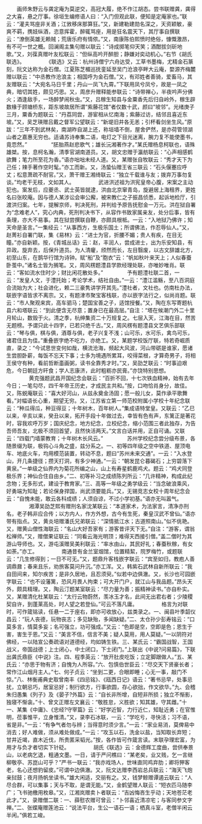 <!-- { "loadSidebar": true } -->
　　画师朱野云与龚定庵为莫逆交，高冠大履，绝不作江胡态。尝书联赠龚，龚得之大喜，悬之厅事。徐垣生编修语人曰：“入门但观此联，便知是定庵家也。”联云：“灌夫骂座非关酒；江敩移床那算狂。”又，新建勒建勋名深之，天资颖敏，豪爽不羁，携妓纵酒，恣意挥霍，醉辄骂座，用是狂名震天下，其厅事自撰联云：“潦倒英雄无赖贼；荒唐乐府有情侬。”又，南康陈伯熙愤时绝俗，慷慨激昂，有不可一世之概。回澜阁主集句赠以联云：“诗成掷笔仰天笑；酒酣拔剑斫地歌。”又，刘葆真赠叶友松联云：“但纵高吟开醉胆；静嫌对奕动机心。”右节《胡氏联选》。
　　
　　《联选》又云：杭州诗僧宁六舟达受，工草书墨梅，尤精金石篆刻，阮文达称为金石僧。江夏陈芝楣巡抚銮延至吴门沧浪亭畔大云庵，婺源齐梅麓赠以联云：“中丞教作沧浪主；相国呼为金石僧。”又，有邓姓者善骑，爱畜马，其友赠联云：“大宛名马日千里；丹山一凤飞九霄。”下联用凤兮凤兮，故是一凤之典，暗切其姓，颇见巧思。又，周彦升赠释能参联云：“诗带禅心，半夜吟声分佛火；酒逢敌手，一场醉梦闹秋虫。”又，吕稼生知县与金粟香先后归自岭外，稼生辟数椽于顾塘桥东，距东坡故居所谓“紫藤花馆”者仅数十武，颜曰“坡邻”。光绪庚子三月，粟香为题联云：“丹荔同尝，游宦相从忆南海；紫藤过访，结邻且喜近东坡。”又，吴芝瑛赠吕戴之督军公望联云：“新堤旧井各无恙；引杯看剑坐生风。”原跋：“三年不到武林矣，南湖昨自湖上还，称垣墙不倒，屋舍俨然，是亦荷管领湖山者之嘉惠无穷也。适诵苏诗奉集二语，电灯之下目光迷离，腕力复不能使墨书，竟恧然。”
　　
　　“胚胎燕赵悲歌气；雄长沅湘著作才。”某氏赠杨息柯联也，语殊雄桀。按，息柯名瀚，清季官湖南道员。又，胡文忠赠于瀛舫联云：“心声相感鹤欲舞；笔力所至花为香。”语亦咄咄未经人道。又，某赠张自牧联云：“秀才天下为己任；辣手著作空时髦。”亦工而新。又，汤蛰仙赠王省三联云：“石头偃蹇应呼丈；松意萧疏不耐官。”又，萧干赠王湘绮联云：“独立千载谁与友；拨弃万事勿复谈。”均老干无枝，文如其人。
　　
　　武进洪述祖为洪宪皇帝心腹，宋案之主动犯也。案发后，应夔丞、武士英皆就逮，洪由北京窜青岛，旋避居上海租界，更姓名曰张皎庵。因与德人某涉讼会审公廨，被宋教仁之子振昌侦悉，起诉地检厅，引渡洪归案。七年，提解京师，判决死刑，并判给予原告抚慰金一万元。洪在狱自署为“念难老人”，究心内典，死刑判决书下，从容作书致家属亲友，处分后事，皆有条理，亦大不易事。其在狱尝撰联自鞭，亦颇具根柢。一云：“入地狱乃佛许；知天命是圣言。”一集经云：“从事西方，生极乐国土；所谓佛法，作忍辱仙人。”又，赵菁衫自署门联，集《易林》云：“进士为官，折腰不媚；贵人有疾，在目无瞳。”亦自新颖。按，《青城丛话》云：赵，丰润人，尝成进士，出为乐安知县，有异政。旋弃去，后保升道员。为人清癯，颀然而长，左目翳废，以古文辞雄北方，初至山东，在鹊华行馆为诗钟。赋“船”及“胞衣”云：“帆如秋叶来天上；人似春蚕卧茧中。”诸名士皆为搁笔。又，周风楞题澧县学款经理处联，亦唯妙唯肖。联云：“客如流水住时少；财比闲花散处多。”
　　
　　予有题澧社联二首，一云：“发皇人文，于澧托始；考论学术，结社自由。”一云：“澧江滥觞，至八百洞庭合流始为大；社会进化，赖二三豪隽讲学开其先。”澧社者，文社也。仿南杜办法，联嵌字语皆求不离宗。又，有题津市聚宝客栈联，亦以嵌字法行之，似尚肖题。联云：“市人聚观来宾，高车驷马；楚国宝善之子，适馆授餐。”又，陶在东写寄题杭县六和塔联云：“到此便含无尽意；置身已在最高层。”自注：“塔在候潮门外二十里月轮山，数毁于火。清之季，杭绅集资二十万规复之。七层入天，江海在目，然苦无题榜。予谓只此十四字，已若只绝千古。”又，周风楞有题澧县文艺俱乐部联云：“琴与俱，棋与俱，酒尊与俱，老子兴复不浅；山可乐，水可乐，禽鸟可乐，诸君住且为佳。”重叠嵌字绝不吃力，亦绝工。又，某题学校饭厅联，特若奇崛质直，录之：“今试思世变何如哉，横流沧海，频起大风波，河山带砺是谁家，愿诸生尝胆卧薪，每饭不忘天下事；士多为境遇所累耳，咬得菜根，才算奇男子，将相王侯守有种，看前哲断齑画粥，读书全靠秀才时。”又，吴劭芝联云：“时事迫艰危，今日朝廷方旰食；学人志康济，此时粗粝亦民膏。”亦饶特别思想。
　　
　　黄克强题武昌开国纪念会联云：“百折不回，十七次铁血精神，始有去年今日；一笔勾尽，四千年帝王历史，才成民主共和。”按，口吻恰肖身分，故佳。又，陈蜕庵联云：“喜大好河山，从兹永奠金汤固；愿一般儿女，莫作承平歌舞看。”对幅语长心重，期望无穷。又，江苏省立第一师范校附属小学校十年纪念联云：“种瓜得瓜，种豆得豆；十年树木，百年树人。”集成语特堂皇。又联云：“乙巳以来，辛亥以来，癸丑以来，拓开手段十年做过去，幸皆有色有声，东篱正是著花时，容我欢呼万岁；国庆纪念，地方纪念，立校纪念，缩小范围三者此独存，为告吾师吾友，北极不须回首望，且然快活两天。”文言白话并用，正自可诵。又联云：“四载门墙蒙教育；十年树木长风云。”
　　
　　苏州学校纪念尝分级布景，各随景缀为联，极钩心斗角之盛，兹分系之。一、初等四年级之空中铁道、屋顶电车、地底火车，均用模范装置，转动不息，题曰“苏州未来交通”。一云：“入水登山，开几条捷径；攒天打洞，有多少神通。”一云：“朝发昆仑暮碣石；上穷碧落下黄泉。”一单级之仙界内为菊花所编之山，山上有寿星鹤鹿鸡犬。题云：“鸡犬同登极乐界；神仙合住自由乡。”二、初等补习之成绩陈列所云：“几许精神，构成此纪念物；无多形式，建设于教育家。”三、高等一年级之勇学级云：“当念破浪乘风，好勇端为知耻；若论保身捍国，尚武须要能兵。”又，无锡竞志女校十周年纪念会云：“自愧未能，敢云各科成绩；人须自谅，不过小学初基。”语亦无叫嚣气。
　　
　　湘潭吴劭芝熙有赠刑名家沈某联云：“本道家术，为法家言，清净亦刑名，老子韩非应合传；以方内人，作方外想，古今有生死，秦皇汉武不曾仙。”语亦带有指点。又，黄炎培赠潘氏兄弟联云：“深情抵江水；古道照南山。”似不佻艳。又，赠黄山僧性海联云：“名山大好吾家有；游客昔评天下无。”自注：“游客，谓翁松禅师。”又，赠僧果证联云：“同看云海光明顶；难得天西接引僧。”盖二僧时为其游山导师也。又，游屯溪赠吴美利联云：“率水由山，其民好礼；春蚕秋稼，有女如荼。”亦工。
　　
　　南通昔有金兰室烟馆，位置精絜，院罗梅竹，或题联云：“几生修得到；一日不可无。”又，题鼎升客栈嵌字联云：“宾至如归，教庖人善调鼎鼐；春来且乐，劝旅客莫问升沉。”亦工浑。又，韩紫石武林自新所联云：“我自田间来，知尔疾苦；是非久居地，且忍须臾。”似若中边俱澈。又，长沙也可园嵌字联云：“也不设藩篱，恐风月畏人拘束；可大开门户，就江山与我品题。”昂头天外，颇具精理。又，陶云汀题某室联云：“尽力量为善；振精神读书。”亦自朴实。又，某赠清化杜某联云：“太行云物蔚然，羡冰玉才名，此间无出君右者；少陵稷契自许，到蓬莱高处，时人望之若登仙。”可云不落凡庸。
　　
　　格言为对联时，可作箴铭读，任悬一二于座右，即亦可收放心，兹类录之。一、闽县叶季韶仪昌云：“玩人丧德，玩物丧志；多见缺殆，多闻缺疑。”二、太仓孙少彭寿铭云：“口莫多言，情莫多妄；名可强立，功可强成。”又云：“色即是空，空即是色；恩生于害，害生于恩。”又云：“美言不信，信言不美；疑人莫用，用人莫疑。”一以阴符对佛经，一以陆宣公奏疏语对道德经，均如铸生铁。三、某氏云：“霸国战智，王国战义，帝国战德；上士闭心，中士闭口，下士闭门。”上联出《中说?问易篇》，下联出龚氏鼎臣《中说》注。四、程季英云：“放开肚皮吃饭；立定脚跟做人。”五、某氏云：“亦思于物有济；自愧为人所容。”六、包慎伯世臣云：“尽交天下贤豪长者；常作江山烟月主人。”七、何子贞云：“坐到二更，合眼即睡；心无一事，敲门不惊。”八、林衡甫典史取曾南丰《四忌铭》、《瓯西日记》语云：“著书忌早，处事忌扰，立朝忌巧，居室忌好；制行欲方，行事欲圆，存心欲拙，作文欲华。”九、会稽朱归愚集《列子》及《晏子?外篇》云：“自长非所增，自短非所损；独立不惭影，独寝不惭衾。”十、曾文正赠左文襄云：“敬胜怠，义胜欲；知其雄，守其雌。”十一、某集《中庸》、《忠经?守宰篇》云：“好学近智，力行近仁，知耻近勇；在官惟明，莅事惟平，立身惟清。”又，录李石冰联，一云：“学吃亏，寻快活；习不语，省是非。”一云：“有争气者勿与辨；当得意时须少言。”一云：“家业易消，莫俾易中消去；好人难做，须从难处做成。”一云：“攻玉以石，洗金以盐，当知取长弃短；甘井近竭，直木近伐，所贵匿采韬光。”按，各作皆可作箴言读。末联孕理宏富，为用才与负才者切实下针砭。
　　
　　胡氏《联选》云：金德辉工度曲，尝供奉景山，以老病乞退，粗通文墨。一日，请于严问樵曰：“某老矣，业又贱，乞一言继柳敬亭、苏崑山可乎？”严书一联云：“我亦戏场人，世味直同鸡弃肋；卿将狎客老，名心还想豹留皮。”可谓中边俱澈。又，阮文达赠李西岩总兵联云：“海天飞炮亲挝鼓；夜月扬帆坐读书。”雄大闲适，交丽有之。又，钱梦鲸赠谭遏云联云：“人尽合群，可以集事；天与不取，是谓无能。”又，金鹤望赠人联云：“短衣匹马随李广；飞书驰檄用枚皋。”又，江湘岚赠卖卜者联云：“吉凶悔吝生乎动；天地苍茫老此才。”又，录赠僧二联：一、薛慰农赠可曾云：“卜邻喜近清凉宅；与客同参文字禅。”二、张蝶庵赠莲池云：“说法平台，生公一语石一语；栖真斗室，老僧半闲云半闲。”俱若工峻。
　　
